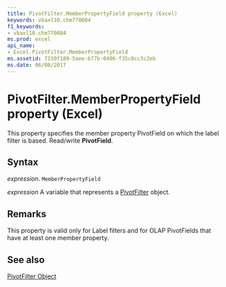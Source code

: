 ```yaml
---
title: PivotFilter.MemberPropertyField property (Excel)
keywords: vbaxl10.chm770084
f1_keywords:
- vbaxl10.chm770084
ms.prod: excel
api_name:
- Excel.PivotFilter.MemberPropertyField
ms.assetid: 7150f189-5aee-b77b-0406-f35c8cc3c2eb
ms.date: 06/08/2017
---
```



# PivotFilter.MemberPropertyField property (Excel)

This property specifies the member property PivotField on which the label filter is based. Read/write  **PivotField**.


## Syntax

 _expression_. `MemberPropertyField`

 _expression_ A variable that represents a [PivotFilter](Excel.PivotFilter.md) object.


## Remarks

This property is valid only for Label filters and for OLAP PivotFields that have at least one member property.


## See also


[PivotFilter Object](Excel.PivotFilter.md)

